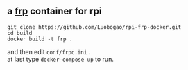 ## a [frp](https://github.com/fatedier/frp/blob/master/README_zh.md) container for rpi
```
git clone https://github.com/Luobogao/rpi-frp-docker.git
cd build
docker build -t frp .

```
and then edit `conf/frpc.ini` .  
at last type `docker-compose up` to run.